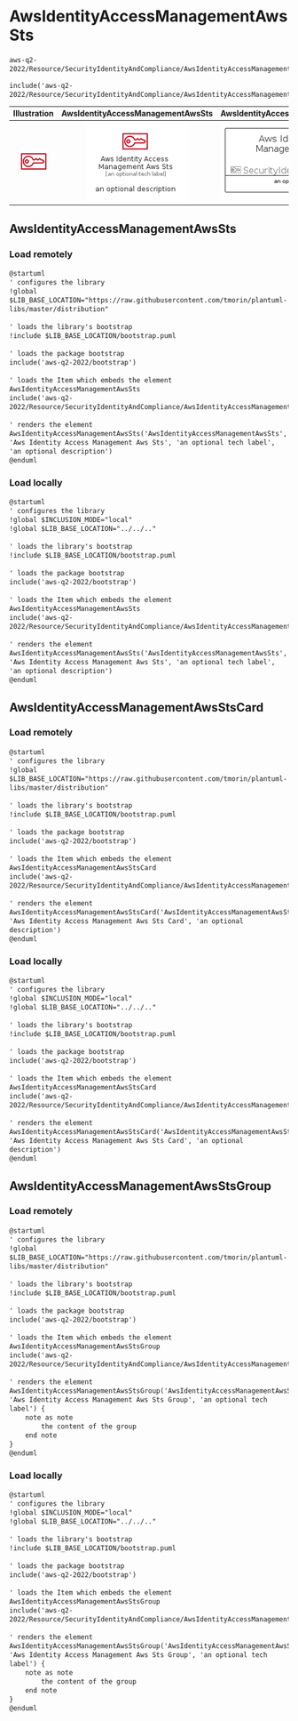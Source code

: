 # AwsIdentityAccessManagementAwsSts


```text
aws-q2-2022/Resource/SecurityIdentityAndCompliance/AwsIdentityAccessManagementAwsSts
```

```text
include('aws-q2-2022/Resource/SecurityIdentityAndCompliance/AwsIdentityAccessManagementAwsSts')
```



| Illustration | AwsIdentityAccessManagementAwsSts | AwsIdentityAccessManagementAwsStsCard | AwsIdentityAccessManagementAwsStsGroup |
| :---: | :---: | :---: | :---: |
| ![illustration for Illustration](../../../aws-q2-2022/Resource/SecurityIdentityAndCompliance/AwsIdentityAccessManagementAwsSts.png) | ![illustration for AwsIdentityAccessManagementAwsSts](../../../aws-q2-2022/Resource/SecurityIdentityAndCompliance/AwsIdentityAccessManagementAwsSts.Local.png) | ![illustration for AwsIdentityAccessManagementAwsStsCard](../../../aws-q2-2022/Resource/SecurityIdentityAndCompliance/AwsIdentityAccessManagementAwsStsCard.Local.png) | ![illustration for AwsIdentityAccessManagementAwsStsGroup](../../../aws-q2-2022/Resource/SecurityIdentityAndCompliance/AwsIdentityAccessManagementAwsStsGroup.Local.png) |




## AwsIdentityAccessManagementAwsSts

### Load remotely
```plantuml
@startuml
' configures the library
!global $LIB_BASE_LOCATION="https://raw.githubusercontent.com/tmorin/plantuml-libs/master/distribution"

' loads the library's bootstrap
!include $LIB_BASE_LOCATION/bootstrap.puml

' loads the package bootstrap
include('aws-q2-2022/bootstrap')

' loads the Item which embeds the element AwsIdentityAccessManagementAwsSts
include('aws-q2-2022/Resource/SecurityIdentityAndCompliance/AwsIdentityAccessManagementAwsSts')

' renders the element
AwsIdentityAccessManagementAwsSts('AwsIdentityAccessManagementAwsSts', 'Aws Identity Access Management Aws Sts', 'an optional tech label', 'an optional description')
@enduml
```

### Load locally
```plantuml
@startuml
' configures the library
!global $INCLUSION_MODE="local"
!global $LIB_BASE_LOCATION="../../.."

' loads the library's bootstrap
!include $LIB_BASE_LOCATION/bootstrap.puml

' loads the package bootstrap
include('aws-q2-2022/bootstrap')

' loads the Item which embeds the element AwsIdentityAccessManagementAwsSts
include('aws-q2-2022/Resource/SecurityIdentityAndCompliance/AwsIdentityAccessManagementAwsSts')

' renders the element
AwsIdentityAccessManagementAwsSts('AwsIdentityAccessManagementAwsSts', 'Aws Identity Access Management Aws Sts', 'an optional tech label', 'an optional description')
@enduml
```

## AwsIdentityAccessManagementAwsStsCard

### Load remotely
```plantuml
@startuml
' configures the library
!global $LIB_BASE_LOCATION="https://raw.githubusercontent.com/tmorin/plantuml-libs/master/distribution"

' loads the library's bootstrap
!include $LIB_BASE_LOCATION/bootstrap.puml

' loads the package bootstrap
include('aws-q2-2022/bootstrap')

' loads the Item which embeds the element AwsIdentityAccessManagementAwsStsCard
include('aws-q2-2022/Resource/SecurityIdentityAndCompliance/AwsIdentityAccessManagementAwsSts')

' renders the element
AwsIdentityAccessManagementAwsStsCard('AwsIdentityAccessManagementAwsStsCard', 'Aws Identity Access Management Aws Sts Card', 'an optional description')
@enduml
```

### Load locally
```plantuml
@startuml
' configures the library
!global $INCLUSION_MODE="local"
!global $LIB_BASE_LOCATION="../../.."

' loads the library's bootstrap
!include $LIB_BASE_LOCATION/bootstrap.puml

' loads the package bootstrap
include('aws-q2-2022/bootstrap')

' loads the Item which embeds the element AwsIdentityAccessManagementAwsStsCard
include('aws-q2-2022/Resource/SecurityIdentityAndCompliance/AwsIdentityAccessManagementAwsSts')

' renders the element
AwsIdentityAccessManagementAwsStsCard('AwsIdentityAccessManagementAwsStsCard', 'Aws Identity Access Management Aws Sts Card', 'an optional description')
@enduml
```

## AwsIdentityAccessManagementAwsStsGroup

### Load remotely
```plantuml
@startuml
' configures the library
!global $LIB_BASE_LOCATION="https://raw.githubusercontent.com/tmorin/plantuml-libs/master/distribution"

' loads the library's bootstrap
!include $LIB_BASE_LOCATION/bootstrap.puml

' loads the package bootstrap
include('aws-q2-2022/bootstrap')

' loads the Item which embeds the element AwsIdentityAccessManagementAwsStsGroup
include('aws-q2-2022/Resource/SecurityIdentityAndCompliance/AwsIdentityAccessManagementAwsSts')

' renders the element
AwsIdentityAccessManagementAwsStsGroup('AwsIdentityAccessManagementAwsStsGroup', 'Aws Identity Access Management Aws Sts Group', 'an optional tech label') {
    note as note
        the content of the group
    end note
}
@enduml
```

### Load locally
```plantuml
@startuml
' configures the library
!global $INCLUSION_MODE="local"
!global $LIB_BASE_LOCATION="../../.."

' loads the library's bootstrap
!include $LIB_BASE_LOCATION/bootstrap.puml

' loads the package bootstrap
include('aws-q2-2022/bootstrap')

' loads the Item which embeds the element AwsIdentityAccessManagementAwsStsGroup
include('aws-q2-2022/Resource/SecurityIdentityAndCompliance/AwsIdentityAccessManagementAwsSts')

' renders the element
AwsIdentityAccessManagementAwsStsGroup('AwsIdentityAccessManagementAwsStsGroup', 'Aws Identity Access Management Aws Sts Group', 'an optional tech label') {
    note as note
        the content of the group
    end note
}
@enduml
```

